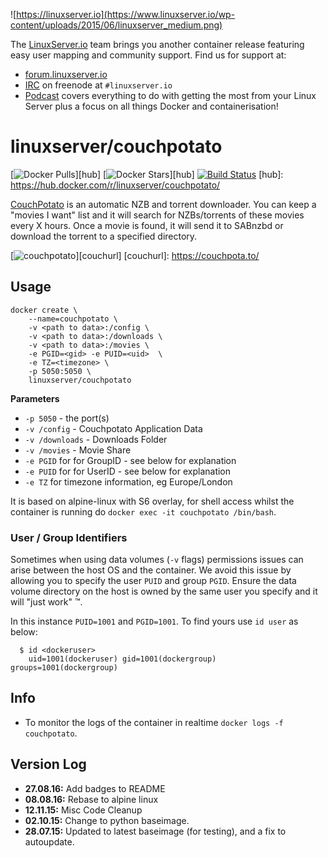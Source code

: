 ![https://linuxserver.io](https://www.linuxserver.io/wp-content/uploads/2015/06/linuxserver_medium.png)

The [LinuxServer.io](https://linuxserver.io) team brings you another container release featuring easy user mapping and community support. Find us for support at:
* [forum.linuxserver.io](https://forum.linuxserver.io)
* [IRC](https://www.linuxserver.io/index.php/irc/) on freenode at `#linuxserver.io`
* [Podcast](https://www.linuxserver.io/index.php/category/podcast/) covers everything to do with getting the most from your Linux Server plus a focus on all things Docker and containerisation!


# linuxserver/couchpotato


[![Docker Pulls](https://img.shields.io/docker/pulls/linuxserver/couchpotato.svg)][hub]
[![Docker Stars](https://img.shields.io/docker/stars/linuxserver/couchpotato.svg)][hub]
[![Build Status](http://jenkins.linuxserver.io:8080/buildStatus/icon?job=Dockers/LinuxServer.io/linuxserver-couchpotato)](http://jenkins.linuxserver.io:8080/job/Dockers/job/LinuxServer.io/job/linuxserver-couchpotato/)
[hub]: https://hub.docker.com/r/linuxserver/couchpotato/

[CouchPotato](https://couchpota.to) is an automatic NZB and torrent downloader. You can keep a "movies I want" list and it will search for NZBs/torrents of these movies every X hours. Once a movie is found, it will send it to SABnzbd or download the torrent to a specified directory.

[![couchpotato](https://couchpota.to/media/images/full.png)][couchurl]
[couchurl]: https://couchpota.to/

## Usage

```
docker create \
	--name=couchpotato \
	-v <path to data>:/config \
	-v <path to data>:/downloads \
	-v <path to data>:/movies \
	-e PGID=<gid> -e PUID=<uid>  \
	-e TZ=<timezone> \
	-p 5050:5050 \
	linuxserver/couchpotato
```

**Parameters**

* `-p 5050` - the port(s)
* `-v /config` - Couchpotato Application Data
* `-v /downloads` - Downloads Folder
* `-v /movies` - Movie Share
* `-e PGID` for for GroupID - see below for explanation
* `-e PUID` for for UserID - see below for explanation
* `-e TZ` for timezone information, eg Europe/London

It is based on alpine-linux with S6 overlay, for shell access whilst the container is running do `docker exec -it couchpotato /bin/bash`.

### User / Group Identifiers

Sometimes when using data volumes (`-v` flags) permissions issues can arise between the host OS and the container. We avoid this issue by allowing you to specify the user `PUID` and group `PGID`. Ensure the data volume directory on the host is owned by the same user you specify and it will "just work" ™.

In this instance `PUID=1001` and `PGID=1001`. To find yours use `id user` as below:

```
  $ id <dockeruser>
    uid=1001(dockeruser) gid=1001(dockergroup) groups=1001(dockergroup)
```

## Info

* To monitor the logs of the container in realtime `docker logs -f couchpotato`.

## Version Log

+ **27.08.16:** Add badges to README
+ **08.08.16:** Rebase to alpine linux
+ **12.11.15:** Misc Code Cleanup
+ **02.10.15:** Change to python baseimage. 
+ **28.07.15:** Updated to latest baseimage (for testing), and a fix to autoupdate. 
